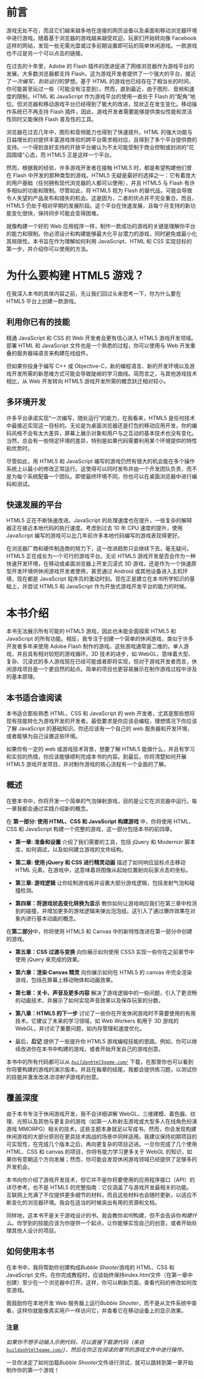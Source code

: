 # 前言

游戏无处不在，而且它们越来越多地在连接的网页设备以及桌面和移动浏览器环境中进行游戏。随着基于浏览器的游戏越来越受欢迎，玩家们开始转向像 Facebook 这样的网站，发现一些无需光盘或过多前期设置即可玩的简单休闲游戏。一款游戏也不过是另一个可以点击的链接。

在过去的十年里，Adobe 的 Flash 插件的改进促进了网络浏览器作为游戏平台的发展。大多数浏览器都支持 Flash，这为游戏开发者提供了一个强大的平台，接近了*一次编写，到处运行*的梦想。基于 HTML 的游戏也已经存在了相当长的时间，你可能甚至玩过一些（可能没有注意到）。然而，直到最近，由于图形、音频和速度的限制，HTML 和 JavaScript 作为游戏平台的使用一直处于 Flash 的“配角”地位。但浏览器和移动游戏平台已经得到了极大的改进，现状正在发生变化。移动操作系统已不再支持 Flash 插件，因此，游戏开发者需要能够提供类似性能和灵活性同时又能保持 Flash 普及性的工具。

浏览器在过去几年中，图形和音频能力也得到了快速提升。HTML 的强大功能与日益增长的对提供丰富游戏体验的跨平台需求相对应，且得到了多个平台提供商的支持。一个得到良好支持的开放平台被认为不太可能受制于商业控制或封闭的“花园围墙”心态，而 HTML5 正是这样一个平台。

然而，根据我的经验，许多游戏开发者在接触 HTML5 时，都是希望构建他们曾在 Flash 中开发的那种类型的游戏。HTML5 无疑是最好的选择之一：它有着庞大的用户基础（任何拥有现代浏览器的人都可以使用），并且 HTML5 与 Flash 有许多相似的功能和限制。尽管如此，将 HTML5 视为 Flash 的替代品，可能会导致令人失望的产品发布和错失的机会。这是因为，二者的优点并不完全重合。而且，HTML5 仍处于相对早期的发展阶段。这个平台在快速发展，且每个月支持的新功能变化很快，保持同步可能会变得困难。

就像构建一个好的 Web 应用程序一样，制作一款成功的游戏的关键是理解你平台的能力和限制。你必须设计和构建能够最大化平台潜力的游戏，同时避免或最小化其局限性。本书旨在作为理解如何利用 JavaScript、HTML 和 CSS 实现目标的第一步，并介绍你可以使用的方法。

# 为什么要构建 HTML5 游戏？

在我深入本书的具体内容之前，先让我们回过头来思考一下，你为什么要在 HTML5 平台上创建一款游戏。

## 利用你已有的技能

精通 JavaScript 和 CSS 的 Web 开发者会更有信心进入 HTML5 游戏开发领域。部署 HTML 和 JavaScript 文件也是一个熟悉的过程，你可以使用与 Web 开发重叠的服务器端语言来构建在线组件。

但如果你投身于编写 C++ 或 Objective-C，新的编程语言、新的开发环境以及游戏开发所需的新思维方式可能会导致陡峭的学习曲线。简而言之，与其他游戏技术相比，从 Web 开发转向 HTML5 游戏开发所需的概念跃迁相对较小。

## 多环境开发

许多平台承诺实现“一次编写，随处运行”的能力，在我看来，HTML5 是任何技术中最接近实现这一目标的。无论是为桌面浏览器还是打包的移动应用开发，你的编码风格不会有太大差异，屏幕上展示对象和用户与之互动的基本技术也没有变化。当然，总会有一些特定环境的差异，特别是如果代码需要利用某个环境提供的特性和优势时。

尽管如此，用 HTML5 和 JavaScript 编写的游戏仍然有很大的机会能在多个操作系统上以最小的修改正常运行。这使得可以同时发布并由一个开发团队负责，而不是为每个系统配备一个团队。即使最终环境不同，你也可以在桌面浏览器中进行编码和测试。

## 快速发展的平台

HTML5 正在不断快速改进。JavaScript 的处理速度也在提升，一些复杂的解释器正在接近本地代码的执行速度。考虑到过去 10 年 CPU 速度的提升，使用 JavaScript 编写的游戏可以比几年前许多本地代码编写的游戏表现得更好。

在浏览器厂商和硬件制造商的努力下，这一改进趋势只会继续下去，毫无疑问，HTML5 正在成长为一个可行的游戏平台。无论 HTML5 游戏开发是否会作为一种快速开发环境，在移动或桌面浏览器上开发沉浸式 3D 游戏，还是作为一个快速原型开发环境供休闲游戏开发者使用，甚至通过 Android 或其他设备进入主机环境，现在都是 JavaScript 程序员的激动时刻。现在正是建立在本书所学知识的基础上，并尝试 HTML5 和 JavaScript 作为开放式游戏开发平台的能力的时候。

# 本书介绍

本书无法展示所有可能的 HTML5 游戏，因此也未能全面探索 HTML5 和 JavaScript 的所有功能。相反，我专注于创建一个简单的休闲游戏，类似于许多开发者多年来使用 Adobe Flash 制作的游戏。这些游戏通常是二维的，单人游戏，并且具有相对较短的游戏循环。3D 技术的进步，如 WebGL，意味着大型、复杂、沉浸式的多人游戏现在已经可能或者即将实现，但对于游戏开发者而言，休闲游戏项目是一个更自然的起点。简单的项目也更容易展示在制作游戏过程中涉及的基本原理。

## 本书适合谁阅读

本书适合那些熟悉 HTML、CSS 和 JavaScript 的 web 开发者，尤其是那些想将现有技能转化为游戏开发的开发者。最低要求是你应该会编程，理想情况下你应该了解 JavaScript 的基础知识。你还应该有一个自己的 web 服务器和开发环境，或者能够为自己设置这些环境。

如果你有一定的 web 或游戏技术背景，想要了解 HTML5 能做什么，并且有学习和实验的热情，你应该能够顺利完成本书的内容。到最后，你将清楚如何开展 HTML5 游戏开发项目，并对制作游戏的核心流程有一个全面的了解。

## 概述

在整本书中，你将开发一个简单的气泡弹射游戏，目的是让它在浏览器中运行。每一章我都会通过实践介绍新的概念。

在 **第一部分: 使用 HTML、CSS 和 JavaScript 构建游戏** 中，你将使用 HTML、CSS 和 JavaScript 构建一个完整的游戏，这一部分包括本书的前四章。

+   **第一章: 准备和设置** 介绍了我们需要的工具，包括 jQuery 和 Modernizr 脚本库，如何调试，以及如何建立游戏的文件结构。

+   **第二章: 使用 jQuery 和 CSS 进行精灵动画** 描述了如何响应鼠标点击移动 HTML 元素。在游戏中，这意味着将图像从起始位置射向玩家点击的坐标。

+   **第三章: 游戏逻辑** 让你绘制游戏板并设置大部分游戏逻辑，包括发射气泡和碰撞检测。

+   **第四章：将游戏状态变化转换为显示** 教你如何让游戏响应我们在第三章中检测到的碰撞，并增加更多的游戏逻辑来弹出泡泡组。这引入了通过爆炸效果在对象内进行基本动画的概念。

在**第二部分**中，你将使用 HTML5 和 Canvas 中的新特性改进在第一部分中创建的游戏。

+   **第五章：CSS 过渡与变换** 向你展示如何使用 CSS3 实现一些你在之前章节中使用 jQuery 来完成的效果。

+   **第六章：渲染 Canvas 精灵** 向你展示如何在 HTML5 的 canvas 中完全渲染游戏，包括在屏幕上移动物体和动画效果。

+   **第七章：关卡、声音及更多内容** 解决了游戏逻辑中的一些问题，引入了更流畅的动画技术，并展示了如何实现声音效果以及保存玩家的分数。

+   **第八章：HTML5 的下一步** 讨论了一些你在开发休闲游戏时不需要使用的有用技术。它建议了未来的学习领域，如 Web Workers 和用于 3D 游戏的 WebGL，并讨论了重要问题，如内存管理和速度优化。

+   最后，**后记** 提供了一些提升你 HTML5 游戏编程技能的思路。例如，你可以继续改进你在本书中构建的游戏，或者开始开发自己的游戏创意。

本书中的所有代码都可以从 *[`buildanhtml5game.com/`](http://buildanhtml5game.com/)* 下载，在那里你也可以看到你将要构建的游戏的演示版本。并且在每章的结尾，我都会提供练习题，以测试你的技能并激发改进*泡泡射手*游戏的创意。

## 覆盖深度

由于本书专注于休闲游戏开发，我不会详细讲解 WebGL、三维建模、着色器、纹理、光照以及其他与更复杂的游戏（如第一人称射击游戏或大型多人在线角色扮演游戏 MMORPG）相关的技术。这些主题本身就足以写成书。然而，你会发现构建休闲游戏的大部分原则在更具技术挑战的场景中同样适用。我建议保持初期项目的可实现性，在完成几个版本之后，再向更复杂的项目迈进。一旦你完成了几个使用 HTML、CSS 和 canvas 的项目，你将有能力学习更多关于 WebGL 的知识，如果你有意朝这个方向发展；然而，你可能会发现休闲游戏领域已经提供了足够多的开发机会。

本书向你介绍了游戏开发技术，但它并不是你将要使用的应用程序接口（API）的详尽参考，也不是 HTML5 的完整指南：它仅涵盖了与游戏开发最相关的功能。互联网上充满了不仅提供更多细节的材料，而且这些材料也会随时更新，以适应不断变化的浏览器环境。我会在适当的时候突出有用的资源和文档。

同样地，这本书不是关于游戏设计的书。我会教你*如何*构建，但不会告诉你*构建什么*。你学到的技能应该为你提供一个起点，让你能够实现自己的创意，或者开始处理其他人设计的项目。

## 如何使用本书

在本书中，我将帮助你创建构成*Bubble Shooter*游戏的 HTML、CSS 和 JavaScript 文件。在你完成教程时，应该始终保持*index.html*文件（在第一章中创建）至少在一个浏览器中打开。这样，你可以刷新页面，查看代码的修改如何改变游戏。

我鼓励你在本地开发 Web 服务器上运行*Bubble Shooter*，而不是从文件系统中查看，这样你就能像真实用户一样访问它，并查看它在移动设备上的显示效果。

### 注意

*如果你不想手动输入示例代码，可以直接下载源代码（来自* [`buildanhtml5game.com/`](http://buildanhtml5game.com/)*)，然后在你正在阅读的章节的游戏文件中进行操作。*

一旦你决定了如何加载*Bubble Shooter*文件进行测试，就可以跳转到第一章开始制作你的第一个游戏！
